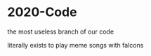 # 2020-Code



<p>the most useless branch of our code</p>
<p>literally exists to play meme songs with falcons</p>
